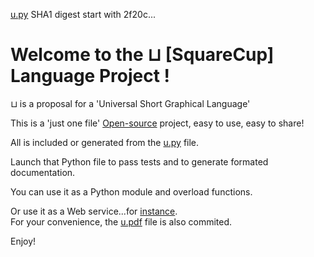 [u.py](https://github.com/pelinquin/u/blob/master/u.py) SHA1 digest start with 2f20c...

Welcome to the ⊔ [SquareCup] Language Project !
==========================================

⊔ is a proposal for a 'Universal Short Graphical Language'


This is a 'just one file' [Open-source](https://github.com/pelinquin/u/blob/master/COPYING) project, easy to use, easy to share!


All is included or generated from the [u.py](https://github.com/pelinquin/u/blob/master/u.py) file.


Launch that Python file to pass tests and to generate formated documentation.


You can use it as a Python module and overload functions.


Or use it as a Web service...for [instance](https://193.84.73.209/u?about).  
For your convenience, the [u.pdf](https://github.com/pelinquin/u/blob/master/u.pdf?raw=true) file is also commited.

Enjoy!

